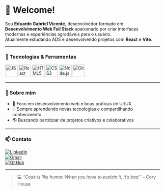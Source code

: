 # 👋 Welcome!

Sou **Eduardo Gabriel Vicente**, desenvolvedor formado em **Desenvolvimento Web Full Stack** apaixonado por criar interfaces modernas e experiências agradáveis para o usuário.  
Atualmente estudando ADS e desenvolvendo projetos com **React** e **Vite**.

---

### 🚀 Tecnologias & Ferramentas
<div>
  <img src="https://cdn.jsdelivr.net/gh/devicons/devicon/icons/javascript/javascript-original.svg" alt="JS" width="40"/>
  <img src="https://cdn.jsdelivr.net/gh/devicons/devicon/icons/react/react-original.svg" alt="React" width="40"/>
  <img src="https://cdn.jsdelivr.net/gh/devicons/devicon/icons/html5/html5-original.svg" alt="HTML5" width="40"/>
  <img src="https://cdn.jsdelivr.net/gh/devicons/devicon/icons/css3/css3-original.svg" alt="CSS3" width="40"/>
  <img src="https://cdn.jsdelivr.net/gh/devicons/devicon/icons/nodejs/nodejs-original.svg" alt="Node.js" width="40"/>
  <img src="https://cdn.jsdelivr.net/gh/devicons/devicon/icons/git/git-original.svg" alt="Git" width="40"/>
</div>

---

### 📌 Sobre mim
- 🎯 Foco em desenvolvimento web e boas práticas de UI/UX  
- 💡 Sempre aprendendo novas tecnologias e compartilhando conhecimento  
- 🌎 Buscando participar de projetos criativos e colaborativos  

---

### 📫 Contato
[![LinkedIn](https://img.shields.io/badge/LinkedIn-0077B5?style=for-the-badge&logo=linkedin&logoColor=white)](https://www.linkedin.com/in/eduardo-gabriel-vicente-8687b7327/)  
[![Gmail](https://img.shields.io/badge/Email-D14836?style=for-the-badge&logo=gmail&logoColor=white)](mailto:egabrielvicente6@gmail.com)  
[![GitHub](https://img.shields.io/badge/GitHub-000?style=for-the-badge&logo=github&logoColor=white)](https://github.com/EduardoGabrielV)

---

> 💻 *“Code is like humor. When you have to explain it, it’s bad.”* – Cory House
